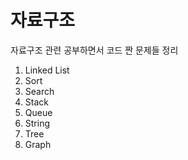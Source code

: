 # 자료구조

자료구조 관련 공부하면서 코드 짠 문제들 정리

1. Linked List
2. Sort
3. Search
4. Stack
5. Queue
6. String
7. Tree
8. Graph
